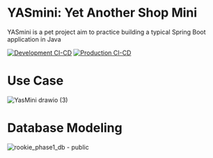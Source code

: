 # YASmini: Yet Another Shop Mini

YASmini is a pet project aim to practice building a typical Spring Boot application in Java

[![Development CI-CD](https://github.com/duongminhhieu/SpringSecurity/actions/workflows/development-cicd.yml/badge.svg)](https://github.com/duongminhhieu/SpringSecurity/actions/workflows/development-cicd.yml)
[![Production CI-CD](https://github.com/duongminhhieu/SpringSecurity/actions/workflows/production-cicd.yml/badge.svg)](https://github.com/duongminhhieu/SpringSecurity/actions/workflows/production-cicd.yml)

# Use Case
![YasMini drawio (3)](https://github.com/duongminhhieu/YasMiniShop/assets/76527212/c327b87f-d35f-4bd6-943b-2085d89f6904)

# Database Modeling
![rookie_phase1_db - public](https://github.com/duongminhhieu/YasMiniShop/assets/76527212/d30a0fb6-298e-481b-8a3f-97594e3351c4)
